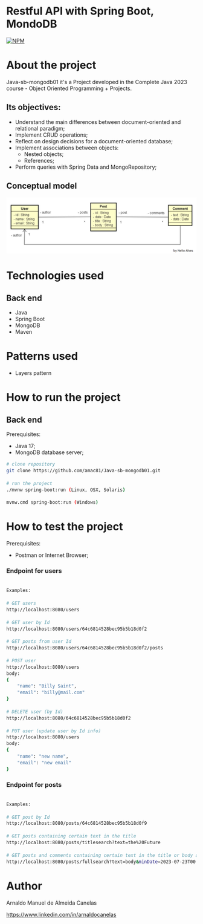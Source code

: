 # Restful API with Spring Boot, MondoDB

[![NPM](https://img.shields.io/npm/l/react)](https://github.com/amac81/Java-sb-mongodb01/blob/main/LICENSE) 

# About the project

Java-sb-mongodb01 it's a Project developed in the Complete Java 2023 course - Object Oriented Programming + Projects.

##  Its objectives:

- Understand the main differences between document-oriented and relational paradigm;
- Implement CRUD operations;
- Reflect on design decisions for a document-oriented database;
- Implement associations between objects:
  - Nested objects;
  - References;
- Perform queries with Spring Data and MongoRepository;

## Conceptual model
![Modelo Conceitual](https://github.com/amac81/Java-sb-mongodb01/blob/main/assets/raw/conceptual_model.png)

# Technologies used
## Back end
- Java
- Spring Boot
- MongoDB
- Maven

# Patterns used
- Layers pattern

# How to run the project

## Back end
Prerequisites: 
  - Java 17;
  - MongoDB database server;

```bash
# clone repository
git clone https://github.com/amac81/Java-sb-mongodb01.git

# run the project
./mvnw spring-boot:run (Linux, OSX, Solaris)

mvnw.cmd spring-boot:run (Windows)
```

# How to test the project

Prerequisites: 
  - Postman or Internet Browser;

### Endpoint for users

```bash

Examples:

# GET users
http://localhost:8080/users

# GET user by Id
http://localhost:8080/users/64c6814528bec95b5b18d0f2

# GET posts from user Id
http://localhost:8080/users/64c6814528bec95b5b18d0f2/posts

# POST user
http://localhost:8080/users
body:
{
    "name": "Billy Saint",
    "email": "billy@mail.com"    
}

# DELETE user (by Id)
http://localhost:8080/64c6814528bec95b5b18d0f2

# PUT user (update user by Id info)
http://localhost:8080/users
body:
{
    "name": "new name",
    "email": "new email"    
}

```

### Endpoint for posts

```bash

Examples:

# GET post by Id
http://localhost:8080/posts/64c6814528bec95b5b18d0f9

# GET posts containing certain text in the title
http://localhost:8080/posts/titlesearch?text=the%20Future

# GET posts and comments containing certain text in the title or body and between dates
http://localhost:8080/posts/fullsearch?text=body&minDate=2023-07-23T00:00:00.000Z&maxDate=2023-07-25T23:59:00.000Z

```

# Author

Arnaldo Manuel de Almeida Canelas

https://www.linkedin.com/in/arnaldocanelas
